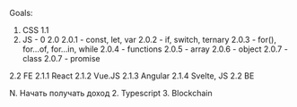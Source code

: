 Goals:

1. CSS
 1.1 
2. JS - 0
  2.0
    2.0.1 - const, let, var
    2.0.2 - if, switch, ternary
    2.0.3 - for(), for…of, for…in, while
    2.0.4 - functions
    2.0.5 - array
    2.0.6 - object
    2.0.7 - class
    2.0.7 - promise

  2.2 FE
    2.1.1 React 
    2.1.2 Vue.JS
    2.1.3 Angular
    2.1.4 Svelte, JS
 2.2 BE


N. Начать получать доход
2. Typescript
3. Blockchain